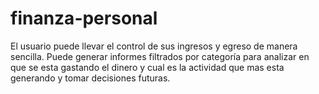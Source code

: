 # finanza-personal
El usuario puede llevar el control de sus ingresos y egreso de manera sencilla. Puede generar informes filtrados por categoría para analizar en que se esta gastando el dinero y cual es la actividad que mas esta generando y tomar decisiones futuras. 
